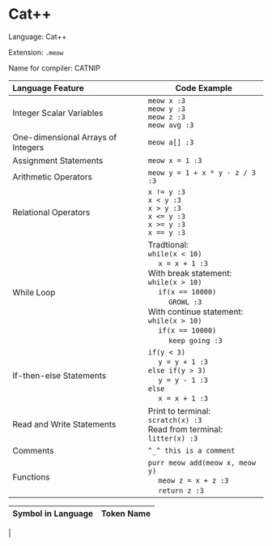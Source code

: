 # Cat++

Language: Cat++

Extension: `.meow`

Name for compiler: CATNIP

| Language Feature | Code Example |
| :---------------- | ------------ |
| Integer Scalar Variables | `meow x :3` <br> `meow y :3` <br> `meow z :3` <br> `meow avg :3`
| One-dimensional Arrays of Integers | `meow a[] :3`
| Assignment Statements | `meow x = 1 :3`
| Arithmetic Operators | `meow y = 1 + x * y - z / 3 :3`
| Relational Operators | `x != y :3` <br> `x < y :3` <br> `x > y :3` <br> `x <= y :3` <br> `x >= y :3` <br> `x == y :3`
| While Loop | Tradtional: <br> `while(x < 10)`<br> &emsp; `x = x + 1 :3` <br> With break statement: <br> `while(x > 10)` <br> &emsp; `if(x == 10000)` <br> &emsp; &emsp; `GROWL :3` <br> With continue statement:  <br>`while(x > 10)` <br> &emsp; `if(x == 10000)` <br> &emsp; &emsp; `keep going :3` 
| If-then-else Statements | `if(y < 3)` <br> &emsp; `y = y + 1 :3` <br> `else if(y > 3)` <br> &emsp; `y = y - 1 :3` <br> `else` <br> &emsp; `x = x + 1 :3`
| Read and Write Statements | Print to terminal: <br> `scratch(x) :3` <br> Read from terminal: <br> `litter(x) :3` 
| Comments | `^_^ this is a comment`
| Functions | `purr meow add(meow x, meow y)` <br> &emsp; `meow z = x + z :3` <br> &emsp; `return z :3`

| Symbol in Language | Token Name |
| :----------------- | ---------- |
| 